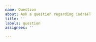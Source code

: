 ```yaml
---
name: Question
about: Ask a question regarding CodraFT
title: ''
labels: question
assignees: ''

---
```



